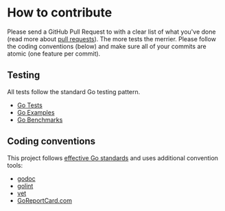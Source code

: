 # How to contribute

Please send a GitHub Pull Request to with a clear list of what you've done (read more about [pull requests](http://help.github.com/pull-requests/)). The more tests the merrier. Please follow the coding conventions (below) and make sure all of your commits are atomic (one feature per commit).

## Testing

All tests follow the standard Go testing pattern.
- [Go Tests](https://golang.org/pkg/testing/)
- [Go Examples](https://golang.org/pkg/testing/#hdr-Examples)
- [Go Benchmarks](https://golang.org/pkg/testing/#hdr-Benchmarks)

## Coding conventions

This project follows [effective Go standards](https://golang.org/doc/effective_go.html) and uses additional convention tools:
- [godoc](https://godoc.org/golang.org/x/tools/cmd/godoc)
- [golint](https://github.com/golang/lint)
- [vet](https://golang.org/cmd/vet/)
- [GoReportCard.com](https://goreportcard.com/report/github.com/mrz1836/go-sanitize)